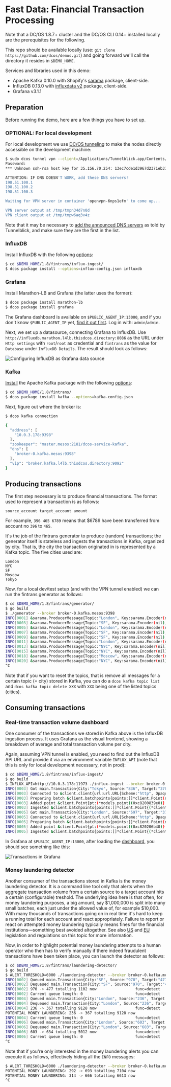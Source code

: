 # Fast Data: Financial Transaction Processing

Note that a DC/OS 1.8.7+ cluster and the DC/OS CLI 0.14+ installed locally are the prerequisites for the following.

This repo should be available locally (use: `git clone https://github.com/dcos/demos.git`)
and going forward we'll call the directory it resides in `$DEMO_HOME`.

Services and libraries used in this demo:

- Apache Kafka 0.10.0 with Shopify's [sarama](https://godoc.org/github.com/Shopify/sarama) package, client-side.
- InfluxDB 0.13.0 with [influxdata v2](https://github.com/influxdata/influxdb/tree/master/client/v2) package, client-side.
- Grafana v3.1.1

## Preparation

Before running the demo, here are a few things you have to set up.

### OPTIONAL: For local development

For local development we use [DC/OS tunneling](https://dcos.io/docs/1.8/administration/access-node/tunnel/) to make the nodes directly accessible on the development machine:

```bash
$ sudo dcos tunnel vpn --client=/Applications/Tunnelblick.app/Contents/Resources/openvpn/openvpn-2.3.12/openvpn
Password:
*** Unknown ssh-rsa host key for 35.156.70.254: 13ec7cde1d3967d2371eb375f48c4690

ATTENTION: IF DNS DOESN'T WORK, add these DNS servers!
198.51.100.1
198.51.100.2
198.51.100.3

Waiting for VPN server in container 'openvpn-6nps1efm' to come up...

VPN server output at /tmp/tmpn34d7n0d
VPN client output at /tmp/tmpw6aq3v4z
```

Note that it may be necessary to [add the announced DNS servers]( https://support.apple.com/kb/PH18499?locale=en_US) as told by Tunnelblick, and make sure they are the first in the list.

### InfluxDB

Install InfluxDB with the following [options](influx-ingest/influx-config.json):

```bash
$ cd $DEMO_HOME/1.8/fintrans/influx-ingest/
$ dcos package install --options=influx-config.json influxdb
```

### Grafana

Install Marathon-LB and Grafana (the latter uses the former):

```bash
$ dcos package install marathon-lb
$ dcos package install grafana

```

The Grafana dashboard is available on `$PUBLIC_AGENT_IP:13000`, and if you don't know `$PUBLIC_AGENT_IP` yet, [find it out first](https://dcos.io/docs/1.8/administration/locate-public-agent/). Log in with: `admin`/`admin`.

Next, we set up a datasource, connecting Grafana to InfluxDB. Use `http://influxdb.marathon.l4lb.thisdcos.directory:8086` as the URL under `Http settings` with `root`/`root` as credential and `fintrans` as the value for `Database` under `InfluxDB Details`. The result should look as follows:

![Configuring InfluxDB as Grafana data source](img/influx-ds-in-grafana.png)

### Kafka

[Install](https://github.com/dcos/examples/tree/master/1.8/kafka) the Apache Kafka package with the following [options](kafka-config.json):

```bash
$ cd $DEMO_HOME/1.8/fintrans/
$ dcos package install kafka --options=kafka-config.json
```

Next, figure out where the broker is:

```bash
$ dcos kafka connection

{
  "address": [
    "10.0.3.178:9398"
  ],
  "zookeeper": "master.mesos:2181/dcos-service-kafka",
  "dns": [
    "broker-0.kafka.mesos:9398"
  ],
  "vip": "broker.kafka.l4lb.thisdcos.directory:9092"
}
```

## Producing transactions

The first step necessary is to produce financial transactions. The format used to represent a transaction is as follows:

```
source_account target_account amount
```

For example, `396 465 6789` means that $6789 have been transferred from account no `396` to `465`.

It's the job of the fintrans generator to produce (random) transactions; the generator itself is stateless and ingests the transactions in Kafka, organized by city. That is, the city the transaction originated in is represented by a Kafka topic. The five cities used are:

    London
    NYC
    SF
    Moscow
    Tokyo

Now, for a local dev/test setup (and with the VPN tunnel enabled) we can run the fintrans generator as follows:

```bash
$ cd $DEMO_HOME/1.8/fintrans/generator/
$ go build
$ ./generator --broker broker-0.kafka.mesos:9398
INFO[0001] &sarama.ProducerMessage{Topic:"London", Key:sarama.Encoder(nil), Value:"678 816 2957", Metadata:interface {}(nil), Offset:10, Partition:0, Timestamp:time.Time{sec:0, nsec:0, loc:(*time.Location)(nil)}, retries:0, flags:0}
INFO[0003] &sarama.ProducerMessage{Topic:"SF", Key:sarama.Encoder(nil), Value:"762 543 6395", Metadata:interface {}(nil), Offset:4, Partition:0, Timestamp:time.Time{sec:0, nsec:0, loc:(*time.Location)(nil)}, retries:0, flags:0}
INFO[0005] &sarama.ProducerMessage{Topic:"London", Key:sarama.Encoder(nil), Value:"680 840 8115", Metadata:interface {}(nil), Offset:11, Partition:0, Timestamp:time.Time{sec:0, nsec:0, loc:(*time.Location)(nil)}, retries:0, flags:0}
INFO[0007] &sarama.ProducerMessage{Topic:"SF", Key:sarama.Encoder(nil), Value:"363 101 9878", Metadata:interface {}(nil), Offset:5, Partition:0, Timestamp:time.Time{sec:0, nsec:0, loc:(*time.Location)(nil)}, retries:0, flags:0}
INFO[0009] &sarama.ProducerMessage{Topic:"SF", Key:sarama.Encoder(nil), Value:"302 505 5777", Metadata:interface {}(nil), Offset:6, Partition:0, Timestamp:time.Time{sec:0, nsec:0, loc:(*time.Location)(nil)}, retries:0, flags:0}
INFO[0011] &sarama.ProducerMessage{Topic:"London", Key:sarama.Encoder(nil), Value:"848 948 2683", Metadata:interface {}(nil), Offset:12, Partition:0, Timestamp:time.Time{sec:0, nsec:0, loc:(*time.Location)(nil)}, retries:0, flags:0}
INFO[0013] &sarama.ProducerMessage{Topic:"NYC", Key:sarama.Encoder(nil), Value:"611 695 5484", Metadata:interface {}(nil), Offset:9, Partition:0, Timestamp:time.Time{sec:0, nsec:0, loc:(*time.Location)(nil)}, retries:0, flags:0}
INFO[0015] &sarama.ProducerMessage{Topic:"NYC", Key:sarama.Encoder(nil), Value:"396 465 6789", Metadata:interface {}(nil), Offset:10, Partition:0, Timestamp:time.Time{sec:0, nsec:0, loc:(*time.Location)(nil)}, retries:0, flags:0}
INFO[0018] &sarama.ProducerMessage{Topic:"Moscow", Key:sarama.Encoder(nil), Value:"132 570 3197", Metadata:interface {}(nil), Offset:9, Partition:0, Timestamp:time.Time{sec:0, nsec:0, loc:(*time.Location)(nil)}, retries:0, flags:0}
INFO[0020] &sarama.ProducerMessage{Topic:"NYC", Key:sarama.Encoder(nil), Value:"607 672 9732", Metadata:interface {}(nil), Offset:11, Partition:0, Timestamp:time.Time{sec:0, nsec:0, loc:(*time.Location)(nil)}, retries:0, flags:0}
^C
```

Note that if you want to reset the topics, that is remove all messages for a certain topic (= city) stored in Kafka, you can do a `dcos kafka topic list` and `dcos kafka topic delete XXX` with `XXX` being one of the listed topics (cities).

## Consuming transactions

### Real-time transaction volume dashboard

One consumer of the transactions we stored in Kafka above is the InfluxDB ingestion process. It uses Grafana as the visual frontend, showing a breakdown of average and total transaction volume per city. 

Again, assuming VPN tunnel is enabled, you need to find out the InfluxDB API URL and provide it via an environment variable `INFLUX_API` (note that this is only for local development necessary, not in prod):

```bash
$ cd $DEMO_HOME/1.8/fintrans/influx-ingest/
$ go build
$ INFLUX_API=http://10.0.3.178:11973 ./influx-ingest --broker broker-0.kafka.mesos:9398
INFO[0003] Got main.Transaction{City:"Tokyo", Source:"836", Target:"378", Amount:1211}  func=consume
INFO[0003] Connected to &client.client{url:url.URL{Scheme:"http", Opaque:"", User:(*url.Userinfo)(nil), Host:"10.0.3.178:11973", Path:"", RawPath:"", RawQuery:"", Fragment:""}, username:"root", password:"root", useragent:"InfluxDBClient", httpClient:(*http.Client)(0xc82000bb30), transport:(*http.Transport)(0xc8200d00c0)}  func=consume
INFO[0003] Preparing batch &client.batchpoints{points:[]*client.Point(nil), database:"fintrans", precision:"s", retentionPolicy:"", writeConsistency:""}  func=consume
INFO[0003] Added point &client.Point{pt:(*models.point)(0xc8200839e0)}  func=consume
INFO[0003] Ingested &client.batchpoints{points:[]*client.Point{(*client.Point)(0xc82000f9f0)}, database:"fintrans", precision:"s", retentionPolicy:"", writeConsistency:""}  func=ingest2Influx
INFO[0005] Got main.Transaction{City:"London", Source:"597", Target:"378", Amount:7394}  func=consume
INFO[0005] Connected to &client.client{url:url.URL{Scheme:"http", Opaque:"", User:(*url.Userinfo)(nil), Host:"10.0.3.178:11973", Path:"", RawPath:"", RawQuery:"", Fragment:""}, username:"root", password:"root", useragent:"InfluxDBClient", httpClient:(*http.Client)(0xc8202c2d20), transport:(*http.Transport)(0xc82021a300)}  func=consume
INFO[0005] Preparing batch &client.batchpoints{points:[]*client.Point(nil), database:"fintrans", precision:"s", retentionPolicy:"", writeConsistency:""}  func=consume
INFO[0005] Added point &client.Point{pt:(*models.point)(0xc820206b40)}  func=consume
INFO[0005] Ingested &client.batchpoints{points:[]*client.Point{(*client.Point)(0xc8200e5010)}, database:"fintrans", precision:"s", retentionPolicy:"", writeConsistency:""}  func=ingest2Influx
```

In Grafana at `$PUBLIC_AGENT_IP:13000`, after loading the [dashboard](influx-ingest/grafana-dashboard.json), you should see something like this:

![Transactions in Grafana](img/grafana-dashboard.png)

### Money laundering detector

Another consumer of the transactions stored in Kafka is the money laundering detector. It is a command line tool only that alerts when the aggregate transaction volume from a certain source to a target account hits a certain (configurable) treshold. The underlying idea here is that often, for money laundering purposes, a big amount, say $1,000,000 is split into many small batches, each just under the allowed value of, for example $10,000. With many thousands of transactions going on in real time it's hard to keep a running total for each account and react appropriately. Failure to report or react on attempted money laundering typically means fines for the financial institutions—something best avoided altogether. See also [US](https://www.fincen.gov/history-anti-money-laundering-laws) and [EU](http://eur-lex.europa.eu/legal-content/EN/TXT/?uri=CELEX%3A32015L0849) legislation and regulations on this topic for more information.

Now, in order to highlight potential money laundering attempts to a human operator who then has to verify manually if there indeed fraudulent transactions have been taken place, you can launch the detector as follows:

```bash
$ cd $DEMO_HOME/1.8/fintrans/laundering-detector/
$ go build
$ ALERT_THRESHOLD=6000 ./laundering-detector --broker broker-0.kafka.mesos:9398
INFO[0002] Queued main.Transaction{City:"SF", Source:"970", Target:"477", Amount:1102}  func=consume
INFO[0002] Dequeued main.Transaction{City:"SF", Source:"970", Target:"477", Amount:1102}  func=detect
INFO[0002] 970 -> 477 totalling 1102 now                 func=detect
INFO[0002] Current queue length: 0                       func=detect
INFO[0004] Queued main.Transaction{City:"London", Source:"236", Target:"367", Amount:9128}  func=consume
INFO[0004] Dequeued main.Transaction{City:"London", Source:"236", Target:"367", Amount:9128}  func=detect
INFO[0004] 236 -> 367 totalling 9128 now                 func=detect
POTENTIAL MONEY LAUNDERING: 236 -> 367 totalling 9128 now
INFO[0004] Current queue length: 0                       func=detect
INFO[0006] Queued main.Transaction{City:"London", Source:"603", Target:"634", Amount:5012}  func=consume
INFO[0006] Dequeued main.Transaction{City:"London", Source:"603", Target:"634", Amount:5012}  func=detect
INFO[0006] 603 -> 634 totalling 5012 now                 func=detect
INFO[0006] Current queue length: 0                       func=detect
^C
``` 

Note that if you're only interested in the money laundering alerts you can execute it as follows, effectively hiding all the `INFO` messages:

```bash
$ ALERT_THRESHOLD=6000 ./laundering-detector --broker broker-0.kafka.mesos:9398 2>/dev/null
POTENTIAL MONEY LAUNDERING: 292 -> 693 totalling 7104 now
POTENTIAL MONEY LAUNDERING: 314 -> 666 totalling 6613 now
^C
```
